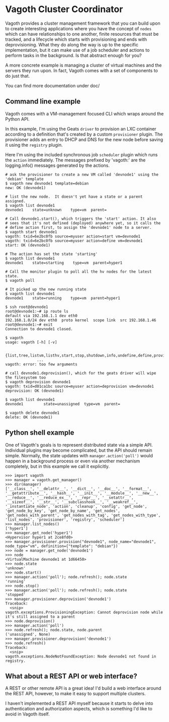 Vagoth Cluster Coordinator
==========================

Vagoth provides a cluster management framework that you can build upon to create interesting applications where you have the concept of `nodes` which can have relationships to one another, finite resources that must be tracked, and a lifecycle which starts with provisioning and ends with deprovisioning.  What they do along the way is up to the specific implementation, but it can make use of a job scheduler and actions to perform tasks in the background.  Is that abstract enough for you?

A more concrete example is managing a cluster of virtual machines and the servers they run upon.  In fact, Vagoth comes with a set of components to do just that.

You can find more documentation under doc/

Command line example
--------------------

Vagoth comes with a VM-management focused CLI which wraps around the Python API.

In this example, I'm using the Geats `driver` to provision an LXC container according to a definition that's created by a custom `provisioner` plugin.  The provisioner adds an entry to DHCP and DNS for the new node before saving it using the `registry` plugin.

Here I'm using the included synchronous job `scheduler` plugin which runs the `action` immediately.  The messages prefixed by 'vagoth:' are the logging.info() messages generated by the actions.

```
# ask the provisioner to create a new VM called 'devnode1' using the 'debian' template
$ vagoth new devnode1 template=debian
new: OK (devnode1)

# list the new node.  It doesn't yet have a state or a parent assigned.
$ vagoth list devnode1
devnode1    state=unknown    type=vm  parent=

# Call devnode1.start(), which triggers the 'start' action. It also
# sees that it's not defined (deployed) anywhere yet, so it calls the
# define action first, to assign the 'devnode1' node to a server.
$ vagoth start devnode1
vagoth: txid=6e2bc0fb source=myuser action=start vm=devnode1
vagoth: txid=6e2bc0fb source=myuser action=define vm=devnode1
start: OK (devnode1)

# The action has set the state 'starting'
$ vagoth list devnode1
devnode1    state=starting    type=vm  parent=hyper1

# Call the monitor plugin to poll all the hv nodes for the latest state.
$ vagoth poll 

# It picked up the new running state
$ vagoth list devnode1
devnode1    state=running    type=vm  parent=hyper1

$ ssh root@devnode1
root@devnode1:~# ip route ls
default via 192.168.1.1 dev eth0 
192.168.1.0/24 dev eth0  proto kernel  scope link  src 192.168.1.46 
root@devnode1:~# exit
Connection to devnode1 closed.

$ vagoth
usage: vagoth [-h] [-v]
              
              {list,tree,listvm,listhv,start,stop,shutdown,info,undefine,define,provision,deprovision,new,delete,rename,poll}
              ...
vagoth: error: too few arguments

# call devnode1.deprovision(), which for the geats driver will wipe the filesystem too
$ vagoth deprovision devnode1
vagoth: txid=d01ca1bc source=myuser action=deprovision vm=devnode1
deprovision: OK (devnode1)

$ vagoth list devnode1
devnode1         state=unassigned  type=vm  parent=

$ vagoth delete devnode1
delete: OK (devnode1)
```

Python shell example
--------------------

One of Vagoth's goals is to represent distributed state via a simple API.  Individual plugins may become complicated, but the API should remain simple.  Normally, the state updates with `manager.action('poll')` would happen in a background process or even via another mechanism completely, but in this example we call it explicitly.

```
>>> import vagoth
>>> manager = vagoth.get_manager()
>>> dir(manager)
['__class__', '__delattr__', '__dict__', '__doc__', '__format__', '__getattribute__', '__hash__', '__init__', '__module__', '__new__', '__reduce__', '__reduce_ex__', '__repr__', '__setattr__', '__sizeof__', '__str__', '__subclasshook__', '__weakref__', '_instantiate_node', 'action', 'cleanup', 'config', 'get_node', 'get_node_by_key', 'get_node_by_name', 'get_nodes', 'get_nodes_with_parent', 'get_nodes_with_tag', 'get_nodes_with_type', 'list_nodes', 'provisioner', 'registry', 'scheduler']
>>> manager.list_nodes()
['hyper1']
>>> manager.get_node('hyper1')
<Hypervisor hyper1 at 2ce8fd0>
>>> manager.provisioner.provision("devnode1", node_name="devnode1", node_type="vm", definition={"template": "debian"})
>>> node = manager.get_node('devnode1')
>>> node
<VirtualMachine devnode1 at 1d66450>
>>> node.state
'unknown'
>>> node.start()
>>> manager.action('poll'); node.refresh(); node.state
'running'
>>> node.stop()
>>> manager.action('poll'); node.refresh(); node.state
'stopped'
>>> manager.provisioner.deprovision('devnode1')
Traceback:
  <snip>
vagoth.exceptions.ProvisioningException: Cannot deprovision node while it's still assigned to a parent
>>> node.deprovision()
>>> manager.action('poll')
>>> node.refresh(); node.state, node.parent
('unassigned', None)
>>> manager.provisioner.deprovision('devnode1')
>>> node.refresh()
Traceback:
  <snip>
vagoth.exceptions.NodeNotFoundException: Node devnode1 not found in registry.
```


What about a REST API or web interface?
---------------------------------------

A REST or other remote API is a great idea!  I'd build a web interface around the REST API, however, to make it easy to support multiple clusters.

I haven't implemented a REST API myself because it starts to delve into authentication and authorization aspects, which is something I'd like to avoid in Vagoth itself.
